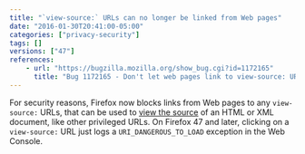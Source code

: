 ```yaml
---
title: "`view-source:` URLs can no longer be linked from Web pages"
date: "2016-01-30T20:41:00-05:00"
categories: ["privacy-security"]
tags: []
versions: ["47"]
references:
    - url: "https://bugzilla.mozilla.org/show_bug.cgi?id=1172165"
      title: "Bug 1172165 - Don't let web pages link to view-source: URLs"
---
```

For security reasons, Firefox now blocks links from Web pages to any `view-source:` URLs, that can be used to [view the source](https://developer.mozilla.org/en-US/docs/Tools/View_source) of an HTML or XML document, like other privileged URLs. On Firefox 47 and later, clicking on a `view-source:` URL just logs a `URI_DANGEROUS_TO_LOAD` exception in the Web Console.
